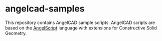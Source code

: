 # angelcad-samples

This repository contains AngelCAD sample scripts. AngelCAD scripts are based on the [AngelScript](http://www.angelcode.com/angelscript/sdk/docs/manual/doc_script.html) language with extensions for Constructive Solid Geometry.
